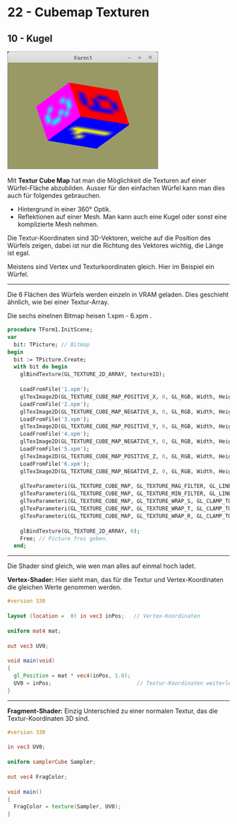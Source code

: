 # 22 - Cubemap Texturen
## 10 - Kugel

![image.png](image.png)

Mit **Textur Cube Map** hat man die Möglichkeit die Texturen auf einer Würfel-Fläche abzubilden.
Ausser für den einfachen Würfel kann man dies auch für folgendes gebrauchen.
* Hintergrund in einer 360° Optik.
* Reflektionen auf einer Mesh.
Man kann auch eine Kugel oder sonst eine komplizierte Mesh nehmen.

Die Textur-Koordinaten sind 3D-Vektoren, welche auf die Position des Würfels zeigen,
dabei ist nur die Richtung des Vektores wichtig, die Länge ist egal.

Meistens sind Vertex und Texturkoordinaten gleich. Hier im Beispiel ein Würfel.

---
Die 6 Flächen des Würfels werden einzeln in VRAM geladen.
Dies geschieht ähnlich, wie bei einer Textur-Array.

Die sechs einelnen Bitmap heisen 1.xpm - 6.xpm .

```pascal
procedure TForm1.InitScene;
var
  bit: TPicture; // Bitmap
begin
  bit := TPicture.Create;
  with bit do begin
    glBindTexture(GL_TEXTURE_2D_ARRAY, textureID);

    LoadFromFile('1.xpm');
    glTexImage2D(GL_TEXTURE_CUBE_MAP_POSITIVE_X, 0, GL_RGB, Width, Height, 0, GL_BGR, GL_UNSIGNED_BYTE, Bitmap.RawImage.Data);
    LoadFromFile('2.xpm');
    glTexImage2D(GL_TEXTURE_CUBE_MAP_NEGATIVE_X, 0, GL_RGB, Width, Height, 0, GL_BGR, GL_UNSIGNED_BYTE, Bitmap.RawImage.Data);
    LoadFromFile('3.xpm');
    glTexImage2D(GL_TEXTURE_CUBE_MAP_POSITIVE_Y, 0, GL_RGB, Width, Height, 0, GL_BGR, GL_UNSIGNED_BYTE, Bitmap.RawImage.Data);
    LoadFromFile('4.xpm');
    glTexImage2D(GL_TEXTURE_CUBE_MAP_NEGATIVE_Y, 0, GL_RGB, Width, Height, 0, GL_BGR, GL_UNSIGNED_BYTE, Bitmap.RawImage.Data);
    LoadFromFile('5.xpm');
    glTexImage2D(GL_TEXTURE_CUBE_MAP_POSITIVE_Z, 0, GL_RGB, Width, Height, 0, GL_BGR, GL_UNSIGNED_BYTE, Bitmap.RawImage.Data);
    LoadFromFile('6.xpm');
    glTexImage2D(GL_TEXTURE_CUBE_MAP_NEGATIVE_Z, 0, GL_RGB, Width, Height, 0, GL_BGR, GL_UNSIGNED_BYTE, Bitmap.RawImage.Data);

    glTexParameteri(GL_TEXTURE_CUBE_MAP, GL_TEXTURE_MAG_FILTER, GL_LINEAR);
    glTexParameteri(GL_TEXTURE_CUBE_MAP, GL_TEXTURE_MIN_FILTER, GL_LINEAR);
    glTexParameteri(GL_TEXTURE_CUBE_MAP, GL_TEXTURE_WRAP_S, GL_CLAMP_TO_EDGE);
    glTexParameteri(GL_TEXTURE_CUBE_MAP, GL_TEXTURE_WRAP_T, GL_CLAMP_TO_EDGE);
    glTexParameteri(GL_TEXTURE_CUBE_MAP, GL_TEXTURE_WRAP_R, GL_CLAMP_TO_EDGE);

    glBindTexture(GL_TEXTURE_2D_ARRAY, 0);
    Free; // Picture frei geben.
  end;
```


---
Die Shader sind gleich, wie wen man alles auf einmal hoch ladet.

**Vertex-Shader:**
Hier sieht man, das für die Textur und Vertex-Koordinaten die gleichen Werte genommen werden.

```glsl
#version 330

layout (location =  0) in vec3 inPos;   // Vertex-Koordinaten

uniform mat4 mat;

out vec3 UV0;

void main(void)
{
  gl_Position = mat * vec4(inPos, 1.0);
  UV0 = inPos;                           // Textur-Koordinaten weiterleiten.
}

```


---
**Fragment-Shader:**
Einzig Unterschied zu einer normalen Textur, das die Textur-Koordinaten 3D sind.

```glsl
#version 330

in vec3 UV0;

uniform samplerCube Sampler;

out vec4 FragColor;

void main()
{
  FragColor = texture(Sampler, UV0);
}

```


